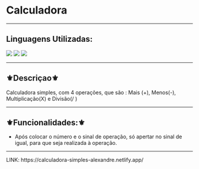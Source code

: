 <h1>Calculadora</h1>
<hr>
<h2>Linguagens Utilizadas:</h2>

<div style="display: inline_block">
  <img src="https://img.shields.io/badge/HTML5-E34F26?style=for-the-badge&logo=html5&logoColor=white"></img> 
  <img src="https://img.shields.io/badge/CSS3-1572B6?style=for-the-badge&logo=css3&logoColor=white"></img>
  <img src="https://img.shields.io/badge/JavaScript-F7DF1E?style=for-the-badge&logo=javascript&logoColor=black"></img>
</div>



<hr>
<h2>⚜️Descriçao⚜️</h2>
<p>Calculadora simples, com 4 operações, que são : Mais (+), Menos(-), Multiplicação(X) e Divisão(/ )</p>
<hr>
<h2>⚜️Funcionalidades:⚜️</h2>
<ul>
<li>Após colocar  o número e o sinal de operação, só apertar no sinal de igual, para que seja realizada à operação.</li>
</ul>
<hr>
LINK: https://calculadora-simples-alexandre.netlify.app/
